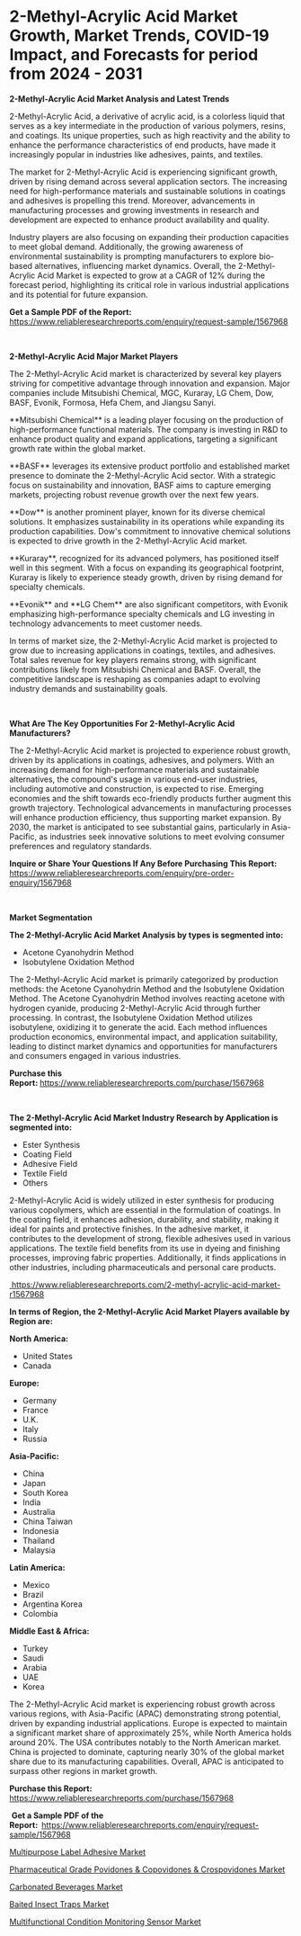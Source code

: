 <p><h1>2-Methyl-Acrylic Acid Market Growth, Market Trends, COVID-19 Impact, and Forecasts for period from 2024 - 2031</h1></p><p><strong>2-Methyl-Acrylic Acid Market Analysis and Latest Trends</strong></p>
<p><p>2-Methyl-Acrylic Acid, a derivative of acrylic acid, is a colorless liquid that serves as a key intermediate in the production of various polymers, resins, and coatings. Its unique properties, such as high reactivity and the ability to enhance the performance characteristics of end products, have made it increasingly popular in industries like adhesives, paints, and textiles.</p><p>The market for 2-Methyl-Acrylic Acid is experiencing significant growth, driven by rising demand across several application sectors. The increasing need for high-performance materials and sustainable solutions in coatings and adhesives is propelling this trend. Moreover, advancements in manufacturing processes and growing investments in research and development are expected to enhance product availability and quality.</p><p>Industry players are also focusing on expanding their production capacities to meet global demand. Additionally, the growing awareness of environmental sustainability is prompting manufacturers to explore bio-based alternatives, influencing market dynamics. Overall, the 2-Methyl-Acrylic Acid Market is expected to grow at a CAGR of 12% during the forecast period, highlighting its critical role in various industrial applications and its potential for future expansion.</p></p>
<p><strong>Get a Sample PDF of the Report:&nbsp;</strong> <a href="https://www.reliableresearchreports.com/enquiry/request-sample/1567968?utm_campaign=8&utm_medium=2&utm_source=Github&utm_content=ia&utm_term=07122024&utm_id=2-methyl-acrylic-acid">https://www.reliableresearchreports.com/enquiry/request-sample/1567968</a></p>
<p>&nbsp;</p>
<p><strong>2-Methyl-Acrylic Acid Major Market Players</strong></p>
<p><p>The 2-Methyl-Acrylic Acid market is characterized by several key players striving for competitive advantage through innovation and expansion. Major companies include Mitsubishi Chemical, MGC, Kuraray, LG Chem, Dow, BASF, Evonik, Formosa, Hefa Chem, and Jiangsu Sanyi.</p><p>**Mitsubishi Chemical** is a leading player focusing on the production of high-performance functional materials. The company is investing in R&D to enhance product quality and expand applications, targeting a significant growth rate within the global market.</p><p>**BASF** leverages its extensive product portfolio and established market presence to dominate the 2-Methyl-Acrylic Acid sector. With a strategic focus on sustainability and innovation, BASF aims to capture emerging markets, projecting robust revenue growth over the next few years.</p><p>**Dow** is another prominent player, known for its diverse chemical solutions. It emphasizes sustainability in its operations while expanding its production capabilities. Dow's commitment to innovative chemical solutions is expected to drive growth in the 2-Methyl-Acrylic Acid market.</p><p>**Kuraray**, recognized for its advanced polymers, has positioned itself well in this segment. With a focus on expanding its geographical footprint, Kuraray is likely to experience steady growth, driven by rising demand for specialty chemicals.</p><p>**Evonik** and **LG Chem** are also significant competitors, with Evonik emphasizing high-performance specialty chemicals and LG investing in technology advancements to meet customer needs.</p><p>In terms of market size, the 2-Methyl-Acrylic Acid market is projected to grow due to increasing applications in coatings, textiles, and adhesives. Total sales revenue for key players remains strong, with significant contributions likely from Mitsubishi Chemical and BASF. Overall, the competitive landscape is reshaping as companies adapt to evolving industry demands and sustainability goals.</p></p>
<p>&nbsp;</p>
<p><strong>What Are The Key Opportunities For 2-Methyl-Acrylic Acid Manufacturers?</strong></p>
<p><p>The 2-Methyl-Acrylic Acid market is projected to experience robust growth, driven by its applications in coatings, adhesives, and polymers. With an increasing demand for high-performance materials and sustainable alternatives, the compound's usage in various end-user industries, including automotive and construction, is expected to rise. Emerging economies and the shift towards eco-friendly products further augment this growth trajectory. Technological advancements in manufacturing processes will enhance production efficiency, thus supporting market expansion. By 2030, the market is anticipated to see substantial gains, particularly in Asia-Pacific, as industries seek innovative solutions to meet evolving consumer preferences and regulatory standards.</p></p>
<p><strong>Inquire or Share Your Questions If Any Before Purchasing This Report:</strong> <a href="https://www.reliableresearchreports.com/enquiry/pre-order-enquiry/1567968?utm_campaign=8&utm_medium=2&utm_source=Github&utm_content=ia&utm_term=07122024&utm_id=2-methyl-acrylic-acid">https://www.reliableresearchreports.com/enquiry/pre-order-enquiry/1567968</a></p>
<p>&nbsp;</p>
<p><strong>Market Segmentation</strong></p>
<p><strong>The 2-Methyl-Acrylic Acid Market Analysis by types is segmented into:</strong></p>
<p><ul><li>Acetone Cyanohydrin Method</li><li>Isobutylene Oxidation Method</li></ul></p>
<p><p>The 2-Methyl-Acrylic Acid market is primarily categorized by production methods: the Acetone Cyanohydrin Method and the Isobutylene Oxidation Method. The Acetone Cyanohydrin Method involves reacting acetone with hydrogen cyanide, producing 2-Methyl-Acrylic Acid through further processing. In contrast, the Isobutylene Oxidation Method utilizes isobutylene, oxidizing it to generate the acid. Each method influences production economics, environmental impact, and application suitability, leading to distinct market dynamics and opportunities for manufacturers and consumers engaged in various industries.</p></p>
<p><strong>Purchase this Report:&nbsp;</strong><a href="https://www.reliableresearchreports.com/purchase/1567968?utm_campaign=8&utm_medium=2&utm_source=Github&utm_content=ia&utm_term=07122024&utm_id=2-methyl-acrylic-acid">https://www.reliableresearchreports.com/purchase/1567968</a></p>
<p>&nbsp;</p>
<p><strong>The 2-Methyl-Acrylic Acid Market Industry Research by Application is segmented into:</strong></p>
<p><ul><li>Ester Synthesis</li><li>Coating Field</li><li>Adhesive Field</li><li>Textile Field</li><li>Others</li></ul></p>
<p><p>2-Methyl-Acrylic Acid is widely utilized in ester synthesis for producing various copolymers, which are essential in the formulation of coatings. In the coating field, it enhances adhesion, durability, and stability, making it ideal for paints and protective finishes. In the adhesive market, it contributes to the development of strong, flexible adhesives used in various applications. The textile field benefits from its use in dyeing and finishing processes, improving fabric properties. Additionally, it finds applications in other industries, including pharmaceuticals and personal care products.</p></p>
<p><a href="https://www.reliableresearchreports.com/2-methyl-acrylic-acid-market-r1567968?utm_campaign=8&utm_medium=2&utm_source=Github&utm_content=ia&utm_term=07122024&utm_id=2-methyl-acrylic-acid">&nbsp;https://www.reliableresearchreports.com/2-methyl-acrylic-acid-market-r1567968</a></p>
<p><strong>In terms of Region, the 2-Methyl-Acrylic Acid Market Players available by Region are:</strong></p>
<p>
    <p> <strong> North America: </strong>
        <ul>
            <li>United States</li>
            <li>Canada</li>
        </ul>
        </p> 
    <p> <strong> Europe: </strong>
        <ul>
            <li>Germany</li>
            <li>France</li>
            <li>U.K.</li>
            <li>Italy</li>
            <li>Russia</li>
        </ul>
        </p> 
    <p> <strong> Asia-Pacific: </strong>
        <ul>
            <li>China</li>
            <li>Japan</li>
            <li>South Korea</li>
            <li>India</li>
            <li>Australia</li>
            <li>China Taiwan</li>
            <li>Indonesia</li>
            <li>Thailand</li>
            <li>Malaysia</li>
        </ul>
        </p> 
    <p> <strong> Latin America: </strong>
        <ul>
            <li>Mexico</li>
            <li>Brazil</li>
            <li>Argentina Korea</li>
            <li>Colombia</li>
        </ul>
        </p> 
    <p> <strong> Middle East & Africa: </strong>
        <ul>
            <li>Turkey</li>
            <li>Saudi</li>
            <li>Arabia</li>
            <li>UAE</li>
            <li>Korea</li>
        </ul>
    </p>
    </p>
<p><p>The 2-Methyl-Acrylic Acid market is experiencing robust growth across various regions, with Asia-Pacific (APAC) demonstrating strong potential, driven by expanding industrial applications. Europe is expected to maintain a significant market share of approximately 25%, while North America holds around 20%. The USA contributes notably to the North American market. China is projected to dominate, capturing nearly 30% of the global market share due to its manufacturing capabilities. Overall, APAC is anticipated to surpass other regions in market growth.</p></p>
<p><strong>Purchase this Report: </strong><a href="https://www.reliableresearchreports.com/purchase/1567968?utm_campaign=8&utm_medium=2&utm_source=Github&utm_content=ia&utm_term=07122024&utm_id=2-methyl-acrylic-acid">https://www.reliableresearchreports.com/purchase/1567968</a></p>
<p>&nbsp;<strong>Get a Sample PDF of the Report:&nbsp;&nbsp;</strong><a href="https://www.reliableresearchreports.com/enquiry/request-sample/1567968?utm_campaign=8&utm_medium=2&utm_source=Github&utm_content=ia&utm_term=07122024&utm_id=2-methyl-acrylic-acid">https://www.reliableresearchreports.com/enquiry/request-sample/1567968</a></p>
<p><strong></strong></p>
<p><p><a href="https://github.com/AfsanaMia652/Market-Research-Report-List-1/blob/main/multipurpose-label-adhesive-market.md?utm_campaign=8&utm_medium=2&utm_source=Github&utm_content=ia&utm_term=07122024&utm_id=2-methyl-acrylic-acid">Multipurpose Label Adhesive Market</a></p><p><a href="https://issuu.com/reportprime-2/docs/pharmaceutical-grade-povidones-copovidones-crospov?utm_campaign=8&utm_medium=2&utm_source=Github&utm_content=ia&utm_term=07122024&utm_id=2-methyl-acrylic-acid">Pharmaceutical Grade Povidones & Copovidones & Crospovidones Market</a></p><p><a href="https://www.linkedin.com/pulse/market-challenges-sales-volume-forecast-research-carbonated-aqcne?utm_campaign=8&utm_medium=2&utm_source=Github&utm_content=ia&utm_term=07122024&utm_id=2-methyl-acrylic-acid">Carbonated Beverages Market</a></p><p><a href="https://github.com/wileonie19657/Market-Research-Report-List-1/blob/main/baited-insect-traps-market.md?utm_campaign=8&utm_medium=2&utm_source=Github&utm_content=ia&utm_term=07122024&utm_id=2-methyl-acrylic-acid">Baited Insect Traps Market</a></p><p><a href="https://issuu.com/reportprime-2/docs/multifunctional-condition-monitoring-sensor-market?utm_campaign=8&utm_medium=2&utm_source=Github&utm_content=ia&utm_term=07122024&utm_id=2-methyl-acrylic-acid">Multifunctional Condition Monitoring Sensor Market</a></p></p>